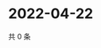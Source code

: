 # 2022-04-22

共 0 条

<!-- BEGIN WEIBO -->
<!-- 最后更新时间 Fri Apr 22 2022 23:16:25 GMT+0800 (China Standard Time) -->

<!-- END WEIBO -->
